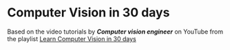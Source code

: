 # Computer Vision in 30 days

Based on the video tutorials by ***Computer vision engineer*** on YouTube from the playlist [Learn Computer Vision in 30 days](https://youtube.com/playlist?list=PLb49csYFtO2HAdNGChGzohFJGnJnXBOqd&si=SnISLOIbmA9iGdbs)
